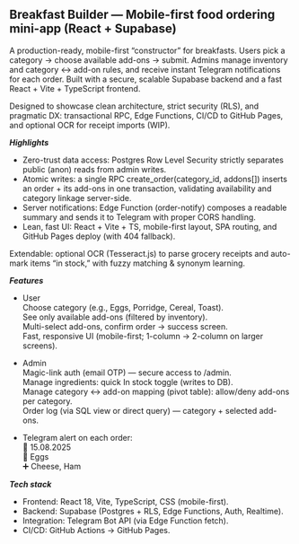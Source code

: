 ## Breakfast Builder — Mobile-first food ordering mini-app (React + Supabase)

A production-ready, mobile-first “constructor” for breakfasts. Users pick a category → choose available add-ons → submit. Admins manage inventory and category ↔ add-on rules, and receive instant Telegram notifications for each order. Built with a secure, scalable Supabase backend and a fast React + Vite + TypeScript frontend.

Designed to showcase clean architecture, strict security (RLS), and pragmatic DX: transactional RPC, Edge Functions, CI/CD to GitHub Pages, and optional OCR for receipt imports (WIP).

***Highlights***
- Zero-trust data access: Postgres Row Level Security strictly separates public (anon) reads from admin writes.  
- Atomic writes: a single RPC create_order(category_id, addons[]) inserts an order + its add-ons in one transaction, validating availability and category linkage server-side.
- Server notifications: Edge Function (order-notify) composes a readable summary and sends it to Telegram with proper CORS handling.
- Lean, fast UI: React + Vite + TS, mobile-first layout, SPA routing, and GitHub Pages deploy (with 404 fallback).

Extendable: optional OCR (Tesseract.js) to parse grocery receipts and auto-mark items “in stock,” with fuzzy matching & synonym learning.

***Features***
- User  
Choose category (e.g., Eggs, Porridge, Cereal, Toast).  
See only available add-ons (filtered by inventory).  
Multi-select add-ons, confirm order → success screen.  
Fast, responsive UI (mobile-first; 1-column → 2-column on larger screens).  

- Admin  
Magic-link auth (email OTP) — secure access to /admin.  
Manage ingredients: quick In stock toggle (writes to DB).  
Manage category ↔ add-on mapping (pivot table): allow/deny add-ons per category.  
Order log (via SQL view or direct query) — category + selected add-ons.  

- Telegram alert on each order:  
📅 15.08.2025  
🍳 Eggs  
➕ Cheese, Ham  

***Tech stack***
- Frontend: React 18, Vite, TypeScript, CSS (mobile-first).
- Backend: Supabase (Postgres + RLS, Edge Functions, Auth, Realtime).
- Integration: Telegram Bot API (via Edge Function fetch).
- CI/CD: GitHub Actions → GitHub Pages.

